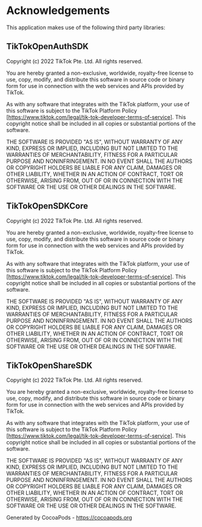# Acknowledgements
This application makes use of the following third party libraries:

## TikTokOpenAuthSDK

Copyright (c)  2022 TikTok Pte. Ltd. All rights reserved.

You are hereby granted a non-exclusive, worldwide, royalty-free license to use,
copy, modify, and distribute this software in source code or binary form for use
in connection with the web services and APIs provided by TikTok.

As with any software that integrates with the TikTok platform, your use of
this software is subject to the TikTok Platform Policy
[https://www.tiktok.com/legal/tik-tok-developer-terms-of-service]. This copyright notice shall be
included in all copies or substantial portions of the software.

THE SOFTWARE IS PROVIDED "AS IS", WITHOUT WARRANTY OF ANY KIND, EXPRESS OR
IMPLIED, INCLUDING BUT NOT LIMITED TO THE WARRANTIES OF MERCHANTABILITY, FITNESS
FOR A PARTICULAR PURPOSE AND NONINFRINGEMENT. IN NO EVENT SHALL THE AUTHORS OR
COPYRIGHT HOLDERS BE LIABLE FOR ANY CLAIM, DAMAGES OR OTHER LIABILITY, WHETHER
IN AN ACTION OF CONTRACT, TORT OR OTHERWISE, ARISING FROM, OUT OF OR IN
CONNECTION WITH THE SOFTWARE OR THE USE OR OTHER DEALINGS IN THE SOFTWARE.


## TikTokOpenSDKCore

Copyright (c)  2022 TikTok Pte. Ltd. All rights reserved.

You are hereby granted a non-exclusive, worldwide, royalty-free license to use,
copy, modify, and distribute this software in source code or binary form for use
in connection with the web services and APIs provided by TikTok.

As with any software that integrates with the TikTok platform, your use of
this software is subject to the TikTok Platform Policy
[https://www.tiktok.com/legal/tik-tok-developer-terms-of-service]. This copyright notice shall be
included in all copies or substantial portions of the software.

THE SOFTWARE IS PROVIDED "AS IS", WITHOUT WARRANTY OF ANY KIND, EXPRESS OR
IMPLIED, INCLUDING BUT NOT LIMITED TO THE WARRANTIES OF MERCHANTABILITY, FITNESS
FOR A PARTICULAR PURPOSE AND NONINFRINGEMENT. IN NO EVENT SHALL THE AUTHORS OR
COPYRIGHT HOLDERS BE LIABLE FOR ANY CLAIM, DAMAGES OR OTHER LIABILITY, WHETHER
IN AN ACTION OF CONTRACT, TORT OR OTHERWISE, ARISING FROM, OUT OF OR IN
CONNECTION WITH THE SOFTWARE OR THE USE OR OTHER DEALINGS IN THE SOFTWARE.


## TikTokOpenShareSDK

Copyright (c)  2022 TikTok Pte. Ltd. All rights reserved.

You are hereby granted a non-exclusive, worldwide, royalty-free license to use,
copy, modify, and distribute this software in source code or binary form for use
in connection with the web services and APIs provided by TikTok.

As with any software that integrates with the TikTok platform, your use of
this software is subject to the TikTok Platform Policy
[https://www.tiktok.com/legal/tik-tok-developer-terms-of-service]. This copyright notice shall be
included in all copies or substantial portions of the software.

THE SOFTWARE IS PROVIDED "AS IS", WITHOUT WARRANTY OF ANY KIND, EXPRESS OR
IMPLIED, INCLUDING BUT NOT LIMITED TO THE WARRANTIES OF MERCHANTABILITY, FITNESS
FOR A PARTICULAR PURPOSE AND NONINFRINGEMENT. IN NO EVENT SHALL THE AUTHORS OR
COPYRIGHT HOLDERS BE LIABLE FOR ANY CLAIM, DAMAGES OR OTHER LIABILITY, WHETHER
IN AN ACTION OF CONTRACT, TORT OR OTHERWISE, ARISING FROM, OUT OF OR IN
CONNECTION WITH THE SOFTWARE OR THE USE OR OTHER DEALINGS IN THE SOFTWARE.

Generated by CocoaPods - https://cocoapods.org
